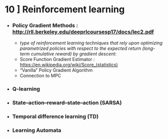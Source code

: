 
 # 10 ] Reinforcement learning
 
-  ### Policy Gradient Methods : http://rll.berkeley.edu/deeprlcoursesp17/docs/lec2.pdf
    - *type of reinforcement learning techniques that rely upon optimizing parametrized policies with respect to the expected return (long-   term cumulative reward) by gradient descent*:
    - Score Function Gradient Estimator : https://en.wikipedia.org/wiki/Score_(statistics)
    - “Vanilla” Policy Gradient Algorithm
    - Connection to MPC

- ### Q-learning
- ### State–action–reward–state–action (SARSA)
- ### Temporal difference learning (TD)
- ### Learning Automata
